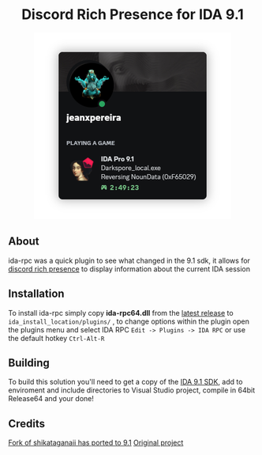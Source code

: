 
<h1 align="center">Discord Rich Presence for IDA 9.1</h1>
<p align="center"><img src ="res/preview.png" /></p>

## About
ida-rpc was a quick plugin to see what changed in the 9.1 sdk,
it allows for [discord rich presence](https://discordapp.com/rich-presence) to display information about the current IDA session

## Installation
To install ida-rpc simply copy **ida-rpc64.dll** from the [latest release](https://github.com/shikataganaii/ida-rpc-ida9/releases) to ```ida_install_location/plugins/``` ,
to change options within the plugin open the plugins menu and select IDA RPC ```Edit -> Plugins -> IDA RPC``` or use the default hotkey ```Ctrl-Alt-R```

## Building
To build this solution you'll need to get a copy of the [IDA 9.1 SDK](https://my.hex-rays.com/dashboard/download-center/9.1/sdk-and-utilities), add to enviroment and include directories to Visual Studio project, compile in 64bit Release64 and your done!

## Credits
[Fork of shikataganaii has ported to 9.1](https://github.com/shikataganaii/ida-rpc-ida9)
[Original project](https://github.com/ntpopgetdope/ida-rpc)